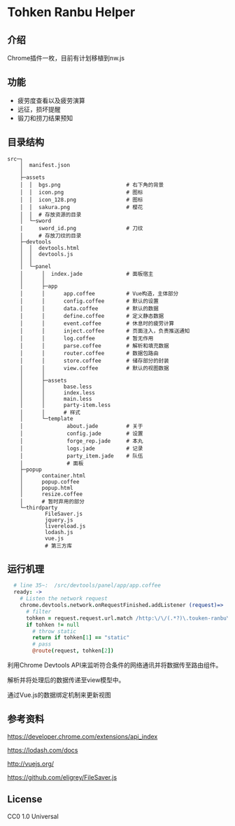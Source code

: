 # Tohken Ranbu Helper
## 介绍
Chrome插件一枚，目前有计划移植到nw.js

## 功能
* 疲劳度查看以及疲劳演算
* 远征，损坏提醒
* 锻刀和捞刀结果预知

## 目录结构
```
src─┐
    │  manifest.json
    │
    ├─assets
    │  │  bgs.png                     # 右下角的背景
    │  │  icon.png                    # 图标
    │  │  icon_128.png                # 图标
    │  │  sakura.png                  # 樱花
    │  │  # 存放资源的目录
    │  └─sword
    |     sword_id.png                # 刀纹
    │     # 存放刀纹的目录
    ├─devtools
    │  │  devtools.html
    │  │  devtools.js
    │  │
    │  └─panel
    │      │  index.jade              # 面板宿主
    │      │
    │      ├─app
    │      │      app.coffee          # Vue构造，主体部分
    │      │      config.coffee       # 默认的设置
    │      │      data.coffee         # 默认的数据
    │      │      define.coffee       # 定义静态数据
    │      │      event.coffee        # 休息时的疲劳计算
    │      │      inject.coffee       # 页面注入，负责推送通知
    │      │      log.coffee          # 暂无作用
    │      │      parse.coffee        # 解析和填充数据
    │      │      router.coffee       # 数据包路由
    │      │      store.coffee        # 储存部分的封装
    │      │      view.coffee         # 默认的视图数据
    │      │
    │      ├─assets
    │      │      base.less
    │      │      index.less
    │      │      main.less
    │      │      party-item.less
    │      │      # 样式
    │      └─template
    │              about.jade         # 关于
    │              config.jade        # 设置
    │              forge_rep.jade     # 本丸
    │              logs.jade          # 记录
    │              party_item.jade    # 队伍
    │              # 面板
    ├─popup
    │      container.html
    │      popup.coffee
    │      popup.html
    │      resize.coffee
    │      # 暂时弃用的部分
    └─thirdparty
            FileSaver.js
            jquery.js
            livereload.js
            lodash.js
            vue.js
            # 第三方库
```
## 运行机理
```coffee
  # line 35~:  /src/devtools/panel/app/app.coffee
  ready: ->
    # Listen the network request
    chrome.devtools.network.onRequestFinished.addListener (request)=>
      # filter
      tohken = request.request.url.match /http:\/\/(.*?)\.touken-ranbu\.jp\/(.*)/
      if tohken != null
        # throw static
        return if tohken[1] == "static"
        # pass
        @route(request, tohken[2])
```
利用Chrome Devtools API来监听符合条件的网络通讯并将数据传至路由组件。

解析并将处理后的数据传递至view模型中。

通过Vue.js的数据绑定机制来更新视图

## 参考资料
https://developer.chrome.com/extensions/api_index

https://lodash.com/docs

http://vuejs.org/

https://github.com/eligrey/FileSaver.js

## License
CC0 1.0 Universal

